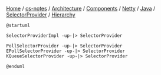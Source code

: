 [Home](https://mengxianbin.github.io) /
[cs-notes](https://mengxianbin.github.io/cs-notes/site) /
[Architecture](https://mengxianbin.github.io/cs-notes/site/Architecture) /
[Components](https://mengxianbin.github.io/cs-notes/site/Architecture/Components) /
[Netty](https://mengxianbin.github.io/cs-notes/site/Architecture/Components/Netty) /
[Java](https://mengxianbin.github.io/cs-notes/site/Architecture/Components/Netty/Java) /
[SelectorProvider](https://mengxianbin.github.io/cs-notes/site/Architecture/Components/Netty/Java/SelectorProvider) /
[Hierarchy](https://mengxianbin.github.io/cs-notes/site/Architecture/Components/Netty/Java/SelectorProvider/Hierarchy)

```puml
@startuml

SelectorProviderImpl -up-|> SelectorProvider

PollSelectorProvider -up-|> SelectorProvider
EPollSelectorProvider -up-|> SelectorProvider
KQueueSelectorProvider -up-|> SelectorProvider

@enduml
```

